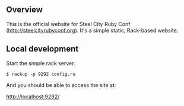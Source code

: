 ## Overview

This is the official website for Steel City Ruby Conf (http://steelcityrubyconf.org). It's a simple static, Rack-based website.

## Local development

Start the simple rack server:

    $ rackup -p 9292 config.ru

And you should be able to access the site at:

[http://localhost:9292/](http://localhost:9292/)
